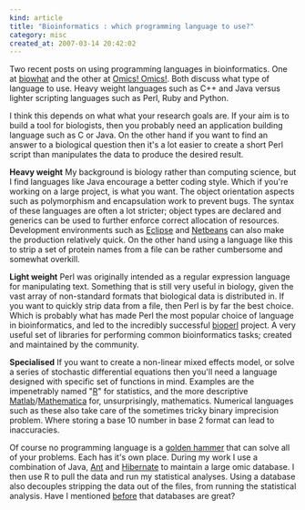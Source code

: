 ```yaml
--- 
kind: article
title: "Bioinformatics : which programming language to use?"
category: misc
created_at: 2007-03-14 20:42:02
---
```

Two recent posts on using programming languages in bioinformatics. One at <a href="http://biowhat.com/2007/03/13/begginers-guide-to-bioinformatics/">biowhat</a> and the other at <a href="http://omicsomics.blogspot.com/2007/03/you-say-tomato-i-say-tomato.html">Omics! Omics!</a>. Both discuss what type of language to use. Heavy weight languages such as C++ and Java versus lighter scripting languages such as Perl, Ruby and Python.

I think this depends on what what your research goals are. If your aim is to build a tool for biologists, then you probably need an application building language such as C or Java. On the other hand if you want to find an answer to a biological question then it's a lot easier to create a short Perl script than manipulates the data to produce the desired result.

<strong>Heavy weight</strong>
My background is biology rather than computing science, but I find languages like Java encourage a better coding style. Which if you're working on a large project, is what you want. The object orientation aspects such as polymorphism and encapsulation work to prevent bugs. The syntax of these languages are often a lot stricter; object types are declared and generics can be used to further enforce correct allocation of resources. Development environments such as <a href="http://www.eclipse.org/">Eclipse</a> and <a href="http://www.netbeans.org/">Netbeans</a> can also make the production relatively quick. On the other hand using a language like this to strip a set of protein names from a file can be rather cumbersome and somewhat overkill.

<strong>Light weight</strong>
Perl was originally intended as a regular expression language for manipulating text. Something that is still very useful in biology, given the vast array of non-standard formats that biological data is distributed in. If you want to quickly strip data from a file, then Perl is by far the best choice. Which is probably what has made Perl the most popular choice of language in bioinformatics, and led to the incredibly successful <a href="http://www.bioperl.org/wiki/Main_Page">bioperl</a> project. A very useful set of libraries for performing common bioinformatics tasks; created and maintained by the community.

<strong>Specialised</strong>
If you want to create a non-linear mixed effects model, or solve a series of stochastic differential equations then you'll need a language designed with specific set of functions in mind. Examples are the impenetrably named "<a href="http://www.r-project.org/">R</a>" for statistics, and the more descriptive <a href="http://www.mathworks.com/">Matlab</a>/<a href="http://www.wolfram.com/">Mathematica</a> for, unsurprisingly, mathematics. Numerical languages such as these also take care of the sometimes tricky binary imprecision problem. Where storing a base 10 number in base 2 format can lead to inaccuracies.

Of course no programming language is a <a href="http://en.wikipedia.org/wiki/Golden_hammer">golden hammer</a> that can solve all of your problems. Each has it's own place. During my work I use a combination of Java, <a href="http://ant.apache.org/">Ant</a> and <a href="http://www.hibernate.org/">Hibernate</a> to maintain a large omic database. I then use R to pull the data and run my statistical analyses. Using a database also decouples stripping the data out of the files, from running the statistical analysis. Have I mentioned <a href="http://www.bioinformaticszen.com/2007/02/bioinformatics-use-a-database-for-data/">before</a> that databases are great?
